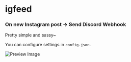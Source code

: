 # igfeed
### On new Instagram post -> Send Discord Webhook

Pretty simple and sassy~

You can configure settings in `config.json`.

![Preview Image](https://i.imgur.com/O2z0HwI.png)
